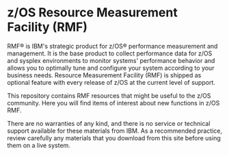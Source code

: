 z/OS Resource Measurement Facility (RMF)
========================================

RMF® is IBM's strategic product for z/OS® performance measurement and management. It is the base product to collect performance data for z/OS and sysplex environments to monitor systems' performance behavior and allows you to optimally tune and configure your system according to your business needs. Resource Measurement Facility (RMF) is shipped as optional feature with every release of z/OS at the current level of support.

This repository contains RMF resources that might be useful to the z/OS community. Here you will find items of interest about new functions in z/OS RMF.

There are no warranties of any kind, and there is no service or technical support available for these materials from IBM. As a recommended practice, review carefully any materials that you download from this site before using them on a live system.

